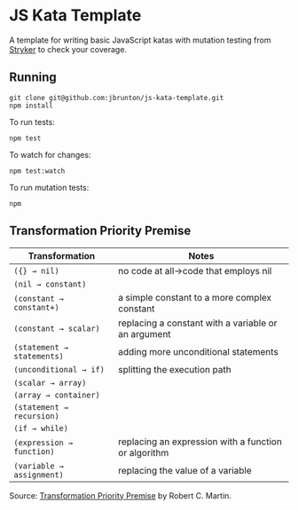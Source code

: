 # JS Kata Template

A template for writing basic JavaScript katas with mutation testing from [Stryker](https://stryker-mutator.io/) to check your coverage.

## Running

```
git clone git@github.com:jbrunton/js-kata-template.git
npm install
```

To run tests:

```
npm test
```

To watch for changes:

```
npm test:watch
```

To run mutation tests:

```
npm 
```

## Transformation Priority Premise

| Transformation | Notes |
| -------------- | ----- |
| `({} → nil)` | no code at all->code that employs nil |
| `(nil → constant)` | |
| `(constant → constant+)` | a simple constant to a more complex constant |
| `(constant → scalar)` | replacing a constant with a variable or an argument |
| `(statement → statements)` | adding more unconditional statements |
| `(unconditional → if)` | splitting the execution path |
| `(scalar → array)` | |
| `(array → container)` | |
| `(statement → recursion)` | |
| `(if → while)` | |
| `(expression → function)` | replacing an expression with a function or algorithm |
| `(variable → assignment)` | replacing the value of a variable |

Source: [Transformation Priority Premise](http://blog.cleancoder.com/uncle-bob/2013/05/27/TheTransformationPriorityPremise.html) by Robert C. Martin.